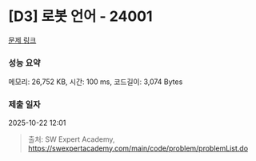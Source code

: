 # [D3] 로봇 언어 - 24001 

[문제 링크](https://swexpertacademy.com/main/code/problem/problemDetail.do?contestProbId=AZVqPrHaAy_HBIOy) 

### 성능 요약

메모리: 26,752 KB, 시간: 100 ms, 코드길이: 3,074 Bytes

### 제출 일자

2025-10-22 12:01



> 출처: SW Expert Academy, https://swexpertacademy.com/main/code/problem/problemList.do
